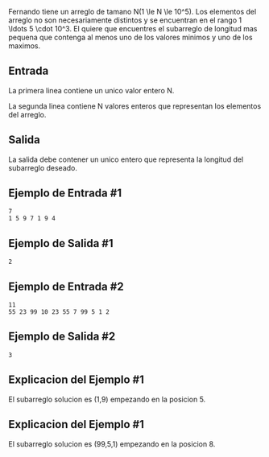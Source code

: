 Fernando tiene un arreglo de tamano N(1 \le N \le 10^5). Los elementos del arreglo no son necesariamente distintos y se encuentran en el rango 1 \ldots 5 \cdot 10^3. El quiere que encuentres el subarreglo de longitud mas pequena que contenga al menos uno de los valores minimos y uno de los maximos.



## Entrada



La primera linea contiene un unico valor entero N.



La segunda linea contiene N valores enteros que representan los elementos del arreglo.



## Salida



La salida debe contener un unico entero que representa la longitud del subarreglo deseado.



## Ejemplo de Entrada #1



```
7
1 5 9 7 1 9 4
```


## Ejemplo de Salida #1



```
2
```


## Ejemplo de Entrada #2



```
11
55 23 99 10 23 55 7 99 5 1 2
```


## Ejemplo de Salida #2



```
3
```


## Explicacion del Ejemplo #1



El subarreglo solucion es (1,9) empezando en la posicion 5.



## Explicacion del Ejemplo #1



El subarreglo solucion es (99,5,1) empezando en la posicion 8.




